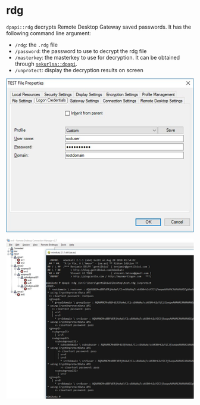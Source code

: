 # rdg

`dpapi::rdg` decrypts Remote Desktop Gateway saved passwords. It has the following command line argument:

* `/rdg`: the `.rdg` file
* `/password`: the password to use to decrypt the rdg file
* `/masterkey`: the masterkey to use for decryption. It can be obtained through [`sekurlsa::dpapi`](https://tools.thehacker.recipes/mimikatz/modules/sekurlsa/dpapi).
* `/unprotect`: display the decryption results on screen

![RDG saved password (https://twitter.com/gentilkiwi/status/1031331172381601792?s=20)](../../../.gitbook/assets/2.jpg)

![](../../../.gitbook/assets/3.jpg)
